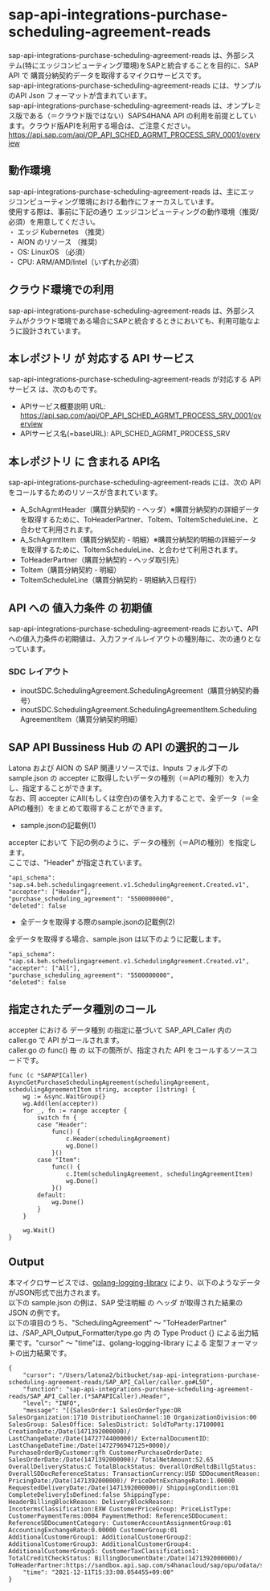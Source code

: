 # sap-api-integrations-purchase-scheduling-agreement-reads
sap-api-integrations-purchase-scheduling-agreement-reads は、外部システム(特にエッジコンピューティング環境)をSAPと統合することを目的に、SAP API で 購買分納契約データを取得するマイクロサービスです。    
sap-api-integrations-purchase-scheduling-agreement-reads には、サンプルのAPI Json フォーマットが含まれています。   
sap-api-integrations-purchase-scheduling-agreement-reads は、オンプレミス版である（＝クラウド版ではない）SAPS4HANA API の利用を前提としています。クラウド版APIを利用する場合は、ご注意ください。   
https://api.sap.com/api/OP_API_SCHED_AGRMT_PROCESS_SRV_0001/overview  

## 動作環境  
sap-api-integrations-purchase-scheduling-agreement-reads は、主にエッジコンピューティング環境における動作にフォーカスしています。  
使用する際は、事前に下記の通り エッジコンピューティングの動作環境（推奨/必須）を用意してください。  
・ エッジ Kubernetes （推奨）    
・ AION のリソース （推奨)    
・ OS: LinuxOS （必須）    
・ CPU: ARM/AMD/Intel（いずれか必須）　　

## クラウド環境での利用
sap-api-integrations-purchase-scheduling-agreement-reads は、外部システムがクラウド環境である場合にSAPと統合するときにおいても、利用可能なように設計されています。  

## 本レポジトリ が 対応する API サービス
sap-api-integrations-purchase-scheduling-agreement-reads が対応する APIサービス は、次のものです。

* APIサービス概要説明 URL: https://api.sap.com/api/OP_API_SCHED_AGRMT_PROCESS_SRV_0001/overview  
* APIサービス名(=baseURL): API_SCHED_AGRMT_PROCESS_SRV

## 本レポジトリ に 含まれる API名
sap-api-integrations-purchase-scheduling-agreement-reads には、次の API をコールするためのリソースが含まれています。  

* A_SchAgrmtHeader（購買分納契約 - ヘッダ）※購買分納契約の詳細データを取得するために、ToHeaderPartner、ToItem、ToItemScheduleLine、と合わせて利用されます。
* A_SchAgrmtItem（購買分納契約 - 明細）※購買分納契約明細の詳細データを取得するために、ToItemScheduleLine、と合わせて利用されます。
* ToHeaderPartner（購買分納契約 - ヘッダ取引先）
* ToItem（購買分納契約 - 明細）
* ToItemScheduleLine（購買分納契約 - 明細納入日程行）

## API への 値入力条件 の 初期値
sap-api-integrations-purchase-scheduling-agreement-reads において、API への値入力条件の初期値は、入力ファイルレイアウトの種別毎に、次の通りとなっています。  

### SDC レイアウト

* inoutSDC.SchedulingAgreement.SchedulingAgreement（購買分納契約番号）
* inoutSDC.SchedulingAgreement.SchedulingAgreementItem.SchedulingAgreementItem（購買分納契約明細）

## SAP API Bussiness Hub の API の選択的コール

Latona および AION の SAP 関連リソースでは、Inputs フォルダ下の sample.json の accepter に取得したいデータの種別（＝APIの種別）を入力し、指定することができます。  
なお、同 accepter にAll(もしくは空白)の値を入力することで、全データ（＝全APIの種別）をまとめて取得することができます。  

* sample.jsonの記載例(1)  

accepter において 下記の例のように、データの種別（＝APIの種別）を指定します。  
ここでは、"Header" が指定されています。

```
"api_schema": "sap.s4.beh.schedulingagreement.v1.SchedulingAgreement.Created.v1",
"accepter": ["Header"],
"purchase_scheduling_agreement": "5500000000",
"deleted": false
```
  
* 全データを取得する際のsample.jsonの記載例(2)  

全データを取得する場合、sample.json は以下のように記載します。  

```
"api_schema": "sap.s4.beh.schedulingagreement.v1.SchedulingAgreement.Created.v1",
"accepter": ["All"],
"purchase_scheduling_agreement": "5500000000",
"deleted": false
```

## 指定されたデータ種別のコール

accepter における データ種別 の指定に基づいて SAP_API_Caller 内の caller.go で API がコールされます。  
caller.go の func() 毎 の 以下の箇所が、指定された API をコールするソースコードです。  

```
func (c *SAPAPICaller) AsyncGetPurchaseSchedulingAgreement(schedulingAgreement, schedulingAgreementItem string, accepter []string) {
	wg := &sync.WaitGroup{}
	wg.Add(len(accepter))
	for _, fn := range accepter {
		switch fn {
		case "Header":
			func() {
				c.Header(schedulingAgreement)
				wg.Done()
			}()
		case "Item":
			func() {
				c.Item(schedulingAgreement, schedulingAgreementItem)
				wg.Done()
			}()
		default:
			wg.Done()
		}
	}

	wg.Wait()
}
```
## Output  
本マイクロサービスでは、[golang-logging-library](https://github.com/latonaio/golang-logging-library) により、以下のようなデータがJSON形式で出力されます。  
以下の sample.json の例は、SAP 受注明細 の ヘッダ が取得された結果の JSON の例です。  
以下の項目のうち、"SchedulingAgreement" ～ "ToHeaderPartner" は、/SAP_API_Output_Formatter/type.go 内 の Type Product {} による出力結果です。"cursor" ～ "time"は、golang-logging-library による 定型フォーマットの出力結果です。  

```
{
	"cursor": "/Users/latona2/bitbucket/sap-api-integrations-purchase-scheduling-agreement-reads/SAP_API_Caller/caller.go#L50",
	"function": "sap-api-integrations-purchase-scheduling-agreement-reads/SAP_API_Caller.(*SAPAPICaller).Header",
	"level": "INFO",
	"message": "[{SalesOrder:1 SalesOrderType:OR SalesOrganization:1710 DistributionChannel:10 OrganizationDivision:00 SalesGroup: SalesOffice: SalesDistrict: SoldToParty:17100001 CreationDate:/Date(1471392000000)/ LastChangeDate:/Date(1472774400000)/ ExternalDocumentID: LastChangeDateTime:/Date(1472796947125+0000)/ PurchaseOrderByCustomer:gfh CustomerPurchaseOrderDate: SalesOrderDate:/Date(1471392000000)/ TotalNetAmount:52.65 OverallDeliveryStatus:C TotalBlockStatus: OverallOrdReltdBillgStatus: OverallSDDocReferenceStatus: TransactionCurrency:USD SDDocumentReason: PricingDate:/Date(1471392000000)/ PriceDetnExchangeRate:1.00000 RequestedDeliveryDate:/Date(1471392000000)/ ShippingCondition:01 CompleteDeliveryIsDefined:false ShippingType: HeaderBillingBlockReason: DeliveryBlockReason: IncotermsClassification:EXW CustomerPriceGroup: PriceListType: CustomerPaymentTerms:0004 PaymentMethod: ReferenceSDDocument: ReferenceSDDocumentCategory: CustomerAccountAssignmentGroup:01 AccountingExchangeRate:0.00000 CustomerGroup:01 AdditionalCustomerGroup1: AdditionalCustomerGroup2: AdditionalCustomerGroup3: AdditionalCustomerGroup4: AdditionalCustomerGroup5: CustomerTaxClassification1: TotalCreditCheckStatus: BillingDocumentDate:/Date(1471392000000)/ ToHeaderPartner:https://sandbox.api.sap.com/s4hanacloud/sap/opu/odata/sap/API_SALES_ORDER_SRV/A_SalesOrder('1')/to_Partner}]",
	"time": "2021-12-11T15:33:00.054455+09:00"
}
```


